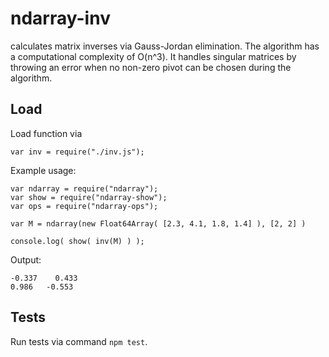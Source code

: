 # ndarray-inv

calculates matrix inverses via Gauss-Jordan elimination. The algorithm has a computational complexity of O(n^3). It handles singular matrices
by throwing an error when no non-zero pivot can be chosen during the algorithm.

## Load

Load function via
```
var inv = require("./inv.js");
```

Example usage:

```
var ndarray = require("ndarray");
var show = require("ndarray-show");
var ops = require("ndarray-ops");

var M = ndarray(new Float64Array( [2.3, 4.1, 1.8, 1.4] ), [2, 2] )

console.log( show( inv(M) ) );
```

Output:
```
-0.337    0.433
0.986   -0.553
```

## Tests

Run tests via command `npm test`.
